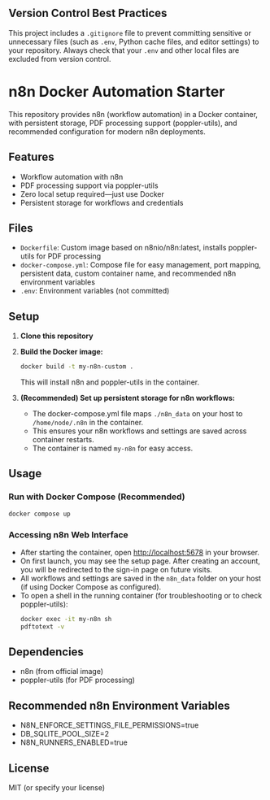 ## Version Control Best Practices

This project includes a `.gitignore` file to prevent committing sensitive or unnecessary files (such as `.env`, Python cache files, and editor settings) to your repository. Always check that your `.env` and other local files are excluded from version control.


# n8n Docker Automation Starter

This repository provides n8n (workflow automation) in a Docker container, with persistent storage, PDF processing support (poppler-utils), and recommended configuration for modern n8n deployments.

## Features
- Workflow automation with n8n
- PDF processing support via poppler-utils
- Zero local setup required—just use Docker
- Persistent storage for workflows and credentials

## Files
- `Dockerfile`: Custom image based on n8nio/n8n:latest, installs poppler-utils for PDF processing
- `docker-compose.yml`: Compose file for easy management, port mapping, persistent data, custom container name, and recommended n8n environment variables
- `.env`: Environment variables (not committed)

## Setup
1. **Clone this repository**
2. **Build the Docker image:**
   ```bash
   docker build -t my-n8n-custom .
   ```

   This will install n8n and poppler-utils in the container.

3. **(Recommended) Set up persistent storage for n8n workflows:**
   - The docker-compose.yml file maps `./n8n_data` on your host to `/home/node/.n8n` in the container.
   - This ensures your n8n workflows and settings are saved across container restarts.
   - The container is named `my-n8n` for easy access.

## Usage

### Run with Docker Compose (Recommended)
```bash
docker compose up
```

### Accessing n8n Web Interface
- After starting the container, open [http://localhost:5678](http://localhost:5678) in your browser.
- On first launch, you may see the setup page. After creating an account, you will be redirected to the sign-in page on future visits.
- All workflows and settings are saved in the `n8n_data` folder on your host (if using Docker Compose as configured).
- To open a shell in the running container (for troubleshooting or to check poppler-utils):
   ```bash
   docker exec -it my-n8n sh
   pdftotext -v
   ```

## Dependencies
- n8n (from official image)
- poppler-utils (for PDF processing)

## Recommended n8n Environment Variables
- N8N_ENFORCE_SETTINGS_FILE_PERMISSIONS=true
- DB_SQLITE_POOL_SIZE=2
- N8N_RUNNERS_ENABLED=true

## License
MIT (or specify your license)
